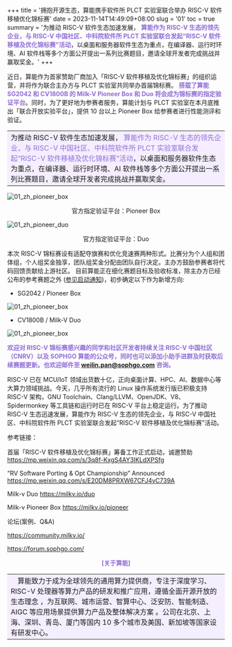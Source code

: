 +++
title = '拥抱开源生态，算能携手软件所 PLCT 实验室联合举办 RISC-V 软件移植优化锦标赛'
date = 2023-11-14T14:49:09+08:00
slug = '01'
toc =  true
summary = '为推动 RISC-V 软件生态加速发展，<font color=#916dd6> **算能作为 RISC-V 生态的领先企业，与 RISC-V 中国社区、中科院软件所 PLCT 实验室联合发起“RISC-V 软件移植及优化锦标赛”活动</font>**，以桌面和服务器软件生态为重点，在编译器、运行时环境、AI 软件栈等多个方面公开提出一系列比赛题目，邀请全球开发者完成挑战并赢取奖金。'
+++

近日，算能作为首家赞助厂商加入「RISC-V 软件移植及优化锦标赛」的组织运营，并将作为联合主办方与 PLCT 实验室共同举办首届锦标赛。<font color=#916dd6> **搭载了算能 SG2042 和 CV1800B 的 Milk-V Pioneer Box 和 Duo 将会成为锦标赛的指定验证平台**</font>。同时，为了更好地为参赛者服务，算能计划与 PLCT 实验室在本月底推出「联合开放实验平台」，提供 10 台以上 Pioneer Box 给参赛者进行性能测评和验证。



<table><tr><td bgcolor=#f4eeff>为推动 RISC-V 软件生态加速发展，<font color=#916dd6> 算能作为 RISC-V 生态的领先企业，与 RISC-V 中国社区、中科院软件所 PLCT 实验室联合发起“RISC-V 软件移植及优化锦标赛”活动</font>，以桌面和服务器软件生态为重点，在编译器、运行时环境、AI 软件栈等多个方面公开提出一系列比赛题目，邀请全球开发者完成挑战并赢取奖金。</td></tr></table>

![01_zh_pioneer_box](/images/posts/01_zh_pioneer_box.png)

<center>官方指定验证平台：Pioneer Box</center>

![01_zh_pioneer_duo](/images/posts/01_zh_pioneer_duo.png)

<center>官方指定验证平台：Duo</center>


本次 RISC-V 锦标赛设有适配夺旗赛和优化竞速赛两种形式。比赛分为个人组和团体组，个人组奖金独享，团队组奖金分配由团队自行决定。主办方鼓励参赛者将代码回馈贡献给上游社区。
目前算能正在细化赛题目标及验收标准，除主办方已经公布的参考赛题之外 ([参见启动通知](../00/))，初步确定以下作为新增方向:

- SG2042 / Pioneer Box

![01_zh_pioneer_box](/images/posts/01_zh_pioneer_box_challenge.png)


- CV1800B / Milk-V Duo

![01_zh_pioneer_box](/images/posts/01_zh_pioneer_duo_challenge.png)


<font color=#916dd6>**欢迎对 RISC-V 锦标赛感兴趣的同学和社区开发者持续关注 RISC-V 中国社区（CNRV）以及 SOPHGO 算能的公众号，同时也可以添加小助手进群及时获取后续赛题更新。也欢迎邮件至 weilin.pan@sophgo.com 咨询。**</font>


RISC-V 已在 MCU/IoT 领域出货数十亿，正向桌面计算、HPC、AI、数据中心等大算力领域挑战。今天，几乎所有流行的 Linux 操作系统发行版已积极支持 RISC-V 架构，GNU Toolchain、Clang/LLVM、OpenJDK、V8、Spidermonkey 等工具链和运行时已在 RISC-V 平台上稳定运行。为了推动 RISC-V 生态迅速发展，算能作为 RISC-V 生态的领先企业，与 RISC-V  中国社区、中科院软件所 PLCT 实验室联合发起“RISC-V 软件移植及优化锦标赛”活动。

参考链接：

首届「RISC-V 软件移植及优化锦标赛」筹备工作正式启动，诚邀赞助 https://mp.weixin.qq.com/s/3q8f-KxgS4AY3IKLdXPSfg

“RV Software Porting & Opt Championship” Announced https://mp.weixin.qq.com/s/E20DM8PRXW67CFJ4vC739A

Milk-v Duo
https://milkv.io/duo

Milk-v Pioneer Box
https://milkv.io/pioneer

论坛(案例、Q&A)

https://community.milkv.io/

https://forum.sophgo.com/


<font color=#916dd6>**<center> [关于算能]</center>**</font>
<table><tr><td bgcolor=#f4eeff>&ensp;&ensp;算能致力于成为全球领先的通用算力提供商，专注于深度学习、RISC-V 处理器等算力产品的研发和推广应用，遵循全面开源开放的生态理念 ，为互联网、城市运营、智算中心、泛安防、智能制造、AIGC 等应用场景提供算力产品及整体解决方案 。公司在北京、上海、深圳、青岛、厦门等国内 10 多个城市及美国、新加坡等国家设有研发中心。</td></tr></table>